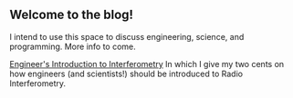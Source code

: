 ## Welcome to the blog!

I intend to use this space to discuss engineering, science, and programming.
More info to come.

[Engineer's Introduction to Interferometry](https://devincody.github.io/Blog/post1.md)
In which I give my two cents on how engineers (and scientists!) should be introduced to Radio Interferometry.
